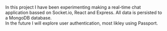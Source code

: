 In this project I have been experimenting making a real-time chat application bassed on Socket.io, React and Express. All data is persisted to a MongoDB database.<br>
In the future I will explore user authentication, most likley using Passport.